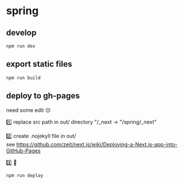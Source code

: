 # spring

## develop

```
npm run dev
```

## export static files

```
npm run build
```

## deploy to gh-pages

need some edit 😔

:one: replace src path in out/ directory
"/_next -> "/spring/_next"

:two: create .nojekyll file in out/  
see https://github.com/zeit/next.js/wiki/Deploying-a-Next.js-app-into-GitHub-Pages

:three: 🚀

```
npm run deploy
```
